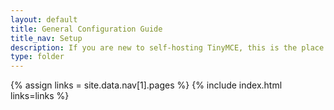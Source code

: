 ```yaml
---
layout: default
title: General Configuration Guide
title_nav: Setup
description: If you are new to self-hosting TinyMCE, this is the place to start.
type: folder
---
```


{% assign links = site.data.nav[1].pages %}
{% include index.html links=links %}
